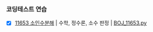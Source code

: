 ### 코딩테스트 연습

- [x] [11653 소인수분해](https://www.acmicpc.net/problem/11653) | 수학, 정수론, 소수 판정 | [BOJ_11653.py](/BOJ_11653.py)
